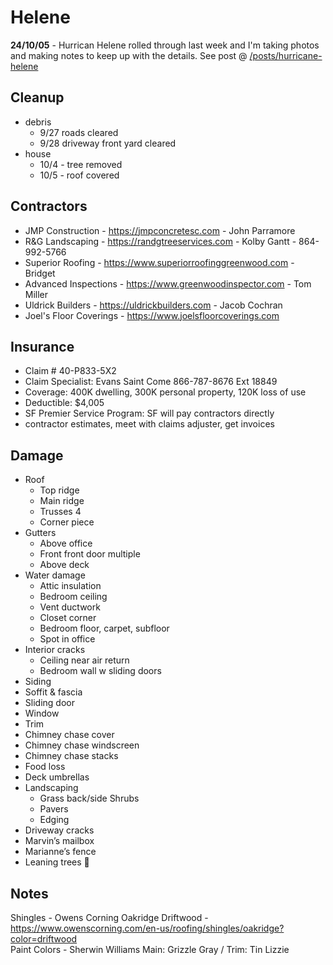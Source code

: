 # Helene

**24/10/05** - Hurrican Helene rolled through last week and I'm taking photos and making notes to keep up with the details. See post @ [/posts/hurricane-helene](/posts/hurricane-helene)


## Cleanup

- debris
  - 9/27 roads cleared
  - 9/28 driveway front yard cleared
- house
  - 10/4 - tree removed
  - 10/5 - roof covered

## Contractors

- JMP Construction - https://jmpconcretesc.com - John Parramore
- R&G Landscaping - https://randgtreeservices.com - Kolby Gantt - 864-992-5766
- Superior Roofing - https://www.superiorroofinggreenwood.com - Bridget 
- Advanced Inspections - https://www.greenwoodinspector.com - Tom Miller
- Uldrick Builders - https://uldrickbuilders.com - Jacob Cochran
- Joel's Floor Coverings - https://www.joelsfloorcoverings.com


## Insurance

- Claim # 40-P833-5X2
- Claim Specialist: Evans Saint Come 866-787-8676 Ext 18849
- Coverage: 400K dwelling, 300K personal property, 120K loss of use
- Deductible: $4,005
- SF Premier Service Program: SF will pay contractors directly
- contractor estimates, meet with claims adjuster, get invoices

## Damage

- Roof
  - Top ridge
  - Main ridge
  - Trusses 4
  - Corner piece
- Gutters
  - Above office
  - Front front door multiple
  - Above deck
- Water damage
  - Attic insulation
  - Bedroom ceiling
  - Vent ductwork
  - Closet corner
  - Bedroom floor, carpet, subfloor
  - Spot in office
- Interior cracks
  - Ceiling near air return
  - Bedroom wall w sliding doors
- Siding
- Soffit & fascia
- Sliding door
- Window
- Trim
- Chimney chase cover
- Chimney chase windscreen
- Chimney chase stacks
- Food loss
- Deck umbrellas
- Landscaping
  - Grass back/side Shrubs
  - Pavers
  - Edging
- Driveway cracks
- Marvin’s mailbox
- Marianne’s fence
- Leaning trees 🌳


## Notes

Shingles - Owens Corning Oakridge Driftwood - https://www.owenscorning.com/en-us/roofing/shingles/oakridge?color=driftwood  
Paint Colors - Sherwin Williams Main: Grizzle Gray / Trim: Tin Lizzie